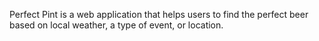Perfect Pint is a web application that helps users to find the perfect beer based on local weather, a type of event, or location.